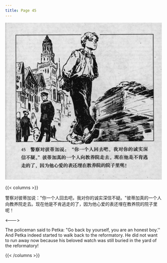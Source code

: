 ```yaml
---
title: Page 45
---
```


![biao page](./../../images/biao/seifert0726_biao_0049_045.jpg)

{{< columns >}}

警察对彼蒂加说："你一个人回去吧，我对你的诚实深信不疑。"彼蒂加真的一个人向教养院走去。现在他是不肯逃走的了，因为他心爱的表还埋在教养院的院子里呢！

<--->

The policeman said to Petka: "Go back by yourself, you are an honest boy.'' And Petka indeed started to walk back to the reformatory. He did not want to run away now because his beloved watch was still buried in the yard of the reformatory!

{{< /columns >}}

